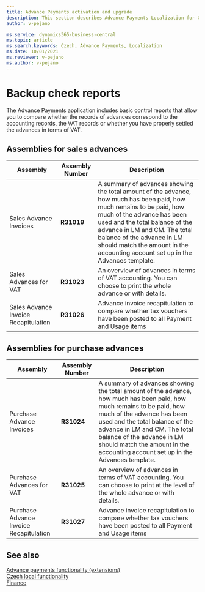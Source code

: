 ```yaml
---
title: Advance Payments activation and upgrade
description: This section describes Advance Payments Localization for Czech extension functionality.
author: v-pejano

ms.service: dynamics365-business-central
ms.topic: article
ms.search.keywords: Czech, Advance Payments, Localization
ms.date: 10/01/2021
ms.reviewer: v-pejano
ms.author: v-pejano
---
```


# Backup check reports

The Advance Payments application includes basic control reports that allow you to compare whether the records of advances correspond to the accounting records, the VAT records or whether you have properly settled the advances in terms of VAT.

## Assemblies for sales advances

|Assembly|Assembly Number|Description|
|-|-|-|
|Sales Advance Invoices |**R31019**|A summary of advances showing the total amount of the advance, how much has been paid, how much remains to be paid, how much of the advance has been used and the total balance of the advance in LM and CM. The total balance of the advance in LM should match the amount in the accounting account set up in the Advances template.
|Sales Advances for VAT|**R31023**|An overview of advances in terms of VAT accounting. You can choose to print the whole advance or with details.
|Sales Advance Invoice Recapitulation|**R31026**| Advance invoice recapitulation to compare whether tax vouchers have been posted to all Payment and Usage items

## Assemblies for purchase advances

|Assembly|Assembly Number|Description|
|-|-|-|
|Purchase Advance Invoices |**R31024**|A summary of advances showing the total amount of the advance, how much has been paid, how much remains to be paid, how much of the advance has been used and the total balance of the advance in LM and CM. The total balance of the advance in LM should match the amount in the accounting account set up in the Advances template.
|Purchase Advances for VAT|**R31025**|An overview of advances in terms of VAT accounting. You can choose to print at the level of the whole advance or with details.
|Purchase Advance Invoice Recapitulation|**R31027**| Advance invoice recapitulation to compare whether tax vouchers have been posted to all Payment and Usage items

## See also

[Advance payments functionality (extensions)](ui-extensions-advance-payments-localization-cz.md)  
[Czech local functionality](czech-local-functionality.md)  
[Finance](../../finance.md)
